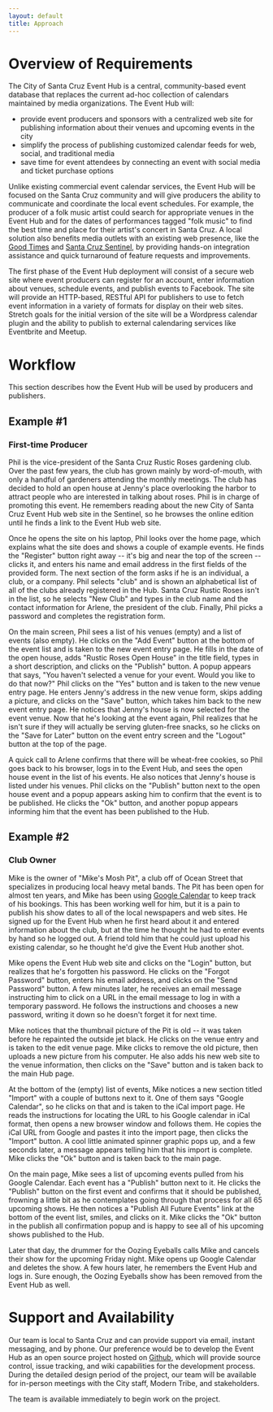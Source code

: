 ```yaml
---
layout: default
title: Approach
---
```


Overview of Requirements
========================

The City of Santa Cruz Event Hub is a central, community-based event database that replaces
the current ad-hoc collection of calendars maintained by media organizations.  The Event Hub
will:

* provide event producers and sponsors with a centralized web site for publishing information
about their venues and upcoming events in the city
* simplify the process of publishing customized calendar feeds for web, social, and
traditional media
* save time for event attendees by connecting an event with social media and ticket purchase
options

Unlike existing commercial event calendar services, the Event Hub will be focused on the Santa Cruz
community and will give producers the ability to communicate and coordinate the local event schedules.
For example, the producer of a folk music artist could search for appropriate venues in the Event
Hub and for the dates of performances tagged "folk music" to find the best time and place for their
artist's concert in Santa Cruz.  A local solution also benefits media outlets with an existing web
presence, like the [Good Times](http://www.gtweekly.com/index.php/all-about-santa-cruz-activities-visitors-guide.html)
and [Santa Cruz Sentinel](http://www.santacruzsentinel.com/entertainment), by providing
hands-on integration assistance and quick turnaround of feature requests and improvements.

The first phase of the Event Hub deployment will consist of a secure web site where event producers
can register for an account, enter information about venues, schedule events, and publish events
to Facebook.  The site will provide an HTTP-based, RESTful API for
publishers to use to fetch event information in a variety of formats for display on their web sites.
Stretch goals for the initial version of the site will be a Wordpress calendar plugin and the ability
to publish to external calendaring services like Eventbrite and Meetup.


Workflow
========

This section describes how the Event Hub will be used by producers and publishers.

Example #1
----------
### First-time Producer

Phil is the vice-president of the Santa Cruz Rustic Roses gardening club.  Over the past few years,
the club has grown mainly by word-of-mouth, with only a handful of gardeners attending the monthly
meetings.  The club has decided to hold an open house at Jenny's place overlooking the harbor to
attract people who are interested in talking about roses.  Phil is in charge of promoting this event.
He remembers reading about the new City of Santa Cruz Event Hub web site in the Sentinel, so he
browses the online edition until he finds a link to the Event Hub web site.

Once he opens the site on his laptop, Phil looks over the home page, which explains what the site
does and shows a couple of example events.  He finds the "Register" button right away -- it's big
and near the top of the screen -- clicks it, and enters his name and email address in the first
fields of the provided form.  The next section of the form asks if he is an individual, a club, or
a company.  Phil selects "club" and is shown an alphabetical list of all of the clubs already registered in
the Hub.  Santa Cruz Rustic Roses isn't in the list, so he selects "New Club" and types in the club
name and the contact information for Arlene, the president of the club.  Finally, Phil picks a
password and completes the registration form.

On the main screen, Phil sees a list of his venues (empty) and a list of events (also empty).  He
clicks on the "Add Event" button at the bottom of the event list and is taken to the new event
entry page.  He fills in the date of the open house, adds "Rustic Roses Open House" in the title
field, types in a short description, and clicks on 
the "Publish" button.  A popup appears that says, "You haven't selected a venue for your event.  Would
you like to do that now?"  Phil clicks on the "Yes" button and is taken to the new venue entry page.
He enters Jenny's address in the new venue form, skips adding a picture, and clicks on the "Save"
button, which takes him back to the new event entry page.  He notices that Jenny's house is now
selected for the event venue.  Now that he's looking at the event again, Phil realizes that he isn't
sure if they will actually be serving gluten-free snacks, so he clicks on the "Save for Later" button
on the event entry screen and the "Logout" button at the top of the page.

A quick call to Arlene confirms that there will be wheat-free cookies, so Phil goes back to his browser,
logs in to the Event Hub, and sees the open house event in the list of his events.  He also notices that
Jenny's house is listed under his venues.  Phil clicks on the "Publish" button next to the open house
event and a popup appears asking him to confirm that the event is to be published.  He clicks the "Ok" 
button, and another popup appears informing him that the event has been published to the Hub.  


Example #2
----------
### Club Owner

Mike is the owner of "Mike's Mosh Pit", a club off of Ocean Street that specializes in producing local
heavy metal bands.  The Pit has been open for almost ten years, and Mike has been using
[Google Calendar](http://calendar.google.com/) to keep track of his bookings.  This has
been working well for him, but it is a pain to publish his show dates to all of the local newspapers
and web sites.  He signed up for the Event Hub when he first heard about it and entered information about
the club, but at the time he thought he had to enter events by hand so he logged out.  A friend told him
that he could just upload his existing calendar, so he thought he'd give the Event Hub another shot.

Mike opens the Event Hub web site and clicks on the "Login" button, but realizes that he's forgotten
his password.  He clicks on the "Forgot Password" button, enters his email address, and clicks on the
"Send Password" button.  A few minutes later, he receives an email message instructing him to click on
a URL in the email message to log in with a temporary password.  He follows the instructions and chooses
a new password, writing it down so he doesn't forget it for next time.

Mike notices that the thumbnail picture of the Pit is old -- it was taken before he repainted the outside
jet black.  He clicks on the venue entry and is taken to the edit venue page.  Mike clicks to remove the
old picture, then uploads a new picture from his computer.  He also adds his new web site to the venue information,
then clicks on the "Save" button and is taken back to the main Hub page.

At the bottom of the (empty) list of events, Mike notices a new section titled "Import" with a couple of
buttons next to it.  One of them says "Google Calendar", so he clicks on that and is taken to the iCal
import page.  He reads the instructions for locating the URL to his Google calendar in iCal format, then
opens a new browser window and follows them.  He copies the iCal URL from Google and pastes it into the
import page, then clicks the "Import" button.  A cool little animated spinner graphic pops up, and a few
seconds later, a message appears telling him that his import is complete.  Mike clicks the "Ok" button
and is taken back to the main page.

On the main page, Mike sees a list of upcoming events pulled from his Google Calendar.  Each event has a
"Publish" button next to it.  He clicks the "Publish" button on the first event and confirms that it should
be published, frowning a little bit as he contemplates going through that process for all 65 upcoming shows.
He then notices a "Publish All Future Events" link at the bottom of the event list, smiles, and clicks on it.
Mike clicks the "Ok" button in the publish all confirmation popup and is happy to see all of his upcoming
shows published to the Hub.

Later that day, the drummer for the Oozing Eyeballs calls Mike and cancels their show for the upcoming
Friday night.  Mike opens up Google Calendar and deletes the show.  A few hours later, he remembers the
Event Hub and logs in.  Sure enough, the Oozing Eyeballs show has been removed from the Event Hub as well.


Support and Availability
========================

Our team is local to Santa Cruz and can provide support via email, instant messaging, and by phone.  Our
preference would be to develop the Event Hub as an open source project hosted on [Github](https://github.com/),
which will provide source control, issue tracking, and wiki capabilities for the development process.
During the detailed design period of the project, our team will be available for in-person meetings with
the City staff, Modern Tribe, and stakeholders.

The team is available immediately to begin work on the project. 


